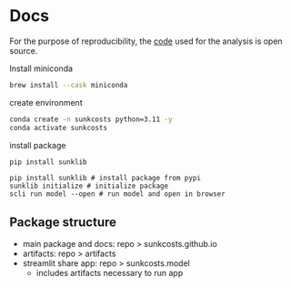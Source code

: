 # Docs

For the purpose of reproducibility, the [code](https://github.com/sunkcosts) used for the analysis is open source.

<!-- You can submit a GitHub issue in the relevant repository if you find any inaccuracies. -->

Install miniconda

```bash
brew install --cask miniconda
```

create environment

```bash
conda create -n sunkcosts python=3.11 -y
conda activate sunkcosts
```

install package

```bash
pip install sunklib
```






```shell title="Install & Run Model Locally"
pip install sunklib # install package from pypi
sunklib initialize # initialize package
scli run model --open # run model and open in browser
```


## Package structure

- main package and docs: repo > sunkcosts.github.io
- artifacts: repo > artifacts
- streamlit share app: repo > sunkcosts.model
    - includes artifacts necessary to run app